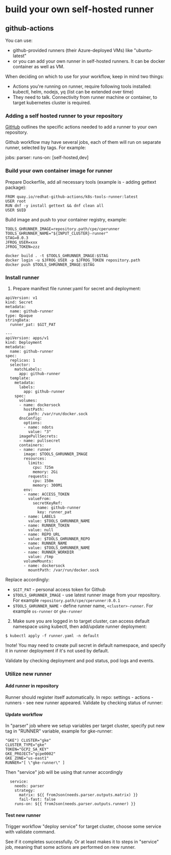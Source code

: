 # build your own self-hosted runner

## github-actions
You can use:

- github-provided runners (their Azure-deployed VMs) like "ubuntu-latest"
- or you can add your own runner in self-hosted runners. It can be docker container as well as VM.

When deciding on which to use for your workflow, keep in mind two things:

- Actions you're running on runner, require following tools installed: kubectl, helm, nodejs, yq (list can be extended over time)
- They need to talk. Connectivity from runner machine or container, to target kubernetes cluster is required.

### Adding a self hosted runner to your repository
[GitHub](https://docs.github.com/en/actions/hosting-your-own-runners/adding-self-hosted-runners#adding-a-self-hosted-runner-to-a-repository) outlines the specific actions needed to add a runner to your own repository.


Github workflow may have several jobs, each of them will run on separate runner, selected by tags. For example:

jobs:
  parser:
    runs-on: [self-hosted,dev]

### Build your own container image for runner

Prepare Dockerfile, add all necessary tools (example is - adding gettext package):
```
FROM quay.io/redhat-github-actions/k8s-tools-runner:latest
USER root
RUN dnf -y install gettext && dnf clean all
USER $UID
```
Build image and push to your container registry, example:
```
TOOLS_GHRUNNER_IMAGE=repository.path/cpe/cperunner
TOOLS_GHRUNNER_NAME="${INPUT_CLUSTER}-runner"
STAG=0.0.3
JFROG_USER=xxx
JFROG_TOKEN=zzz

docker build . -t $TOOLS_GHRUNNER_IMAGE:$STAG
docker login -u $JFROG_USER -p $JFROG_TOKEN repository.path
docker push $TOOLS_GHRUNNER_IMAGE:$STAG
```

### Install runner

1. Prepare manifest file runner.yaml for secret and deployment:
```
apiVersion: v1
kind: Secret
metadata:
  name: github-runner
type: Opaque
stringData:
  runner_pat: $GIT_PAT

---
apiVersion: apps/v1
kind: Deployment
metadata:
  name: github-runner
spec:
  replicas: 1
  selector:
    matchLabels:
      app: github-runner
  template:
    metadata:
      labels:
        app: github-runner
    spec:
      volumes:
      - name: dockersock
        hostPath:
          path: /var/run/docker.sock
      dnsConfig:
        options:
        - name: ndots
          value: "3"
      imagePullSecrets:
      - name: pullsecret
      containers:
      - name: runner
        image: $TOOLS_GHRUNNER_IMAGE
        resources:
          limits:
            cpu: 725m
            memory: 2Gi
          requests:
            cpu: 150m
            memory: 300Mi
        env:
        - name: ACCESS_TOKEN
          valueFrom:
            secretKeyRef:
              name: github-runner
              key: runner_pat
        - name: LABELS
          value: $TOOLS_GHRUNNER_NAME
        - name: RUNNER_TOKEN
          value: null
        - name: REPO_URL
          value: $TOOLS_GHRUNNER_REPO
        - name: RUNNER_NAME
          value: $TOOLS_GHRUNNER_NAME
        - name: RUNNER_WORKDIR
          value: /tmp
        volumeMounts:
        - name: dockersock
          mountPath: /var/run/docker.sock
```
Replace accordingly:
- `$GIT_PAT` - personal access token for Github
- `$TOOLS_GHRUNNER_IMAGE` - use latest runner image from your repository. For example `repository.path/cpe/cperunner:0.0.1`
- `$TOOLS_GHRUNNER_NAME` - define runner name, `<cluster>-runner`. For example `os-runner` or `gke-runner`

2. Make sure you are logged in to target cluster, can access default namespace using kubectl, then add/update runner deployment:

`$ kubectl apply -f runner.yaml -n default`

!note! You may need to create pull secret in default namespace, and specify it in runner deployment if it's not used by default.

Validate by checking deployment and pod status, pod logs and events.


### Utilize new runner
#### Add runner in repository

Runner should register itself automatically. In repo: settings - actions - runners - see new runner appeared. 
Validate by checking status of runner:

#### Update workflow

In "parser" job where we setup variables per target cluster, specify put new tag in "RUNNER" variable, example for gke-runner:
```
"GKE") CLUSTER="gke"
CLUSTER_TYPE="gke"
TOKEN="GCP2_SA_KEY"
GKE_PROJECT="gcpe0002"
GKE_ZONE="us-east1"
RUNNER="[ \"gke-runner\" ]
```
Then "service" job will be using that runner accordingly
```
  service:
    needs: parser
    strategy:
      matrix: ${{ fromJson(needs.parser.outputs.matrix) }}
      fail-fast: false
    runs-on: ${{ fromJson(needs.parser.outputs.runner) }}
```

#### Test new runner

Trigger workflow "deploy service" for target cluster, choose some service with validate command.

See if it completes successfully. Or at least makes it to steps in "service" job, meaning that some actions are performed on new runner.
